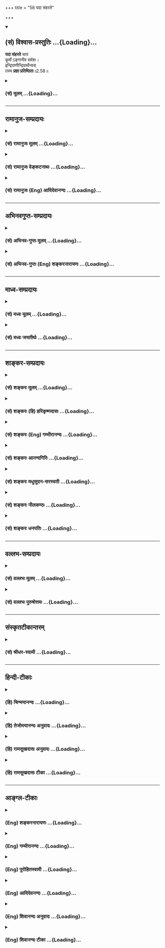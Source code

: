 +++
title = "58 यदा संहरते"

+++
<div class="js_include" newlevelforh1="2" title="(सं) विश्वास-प्रस्तुतिः" unfilled url="/mahAbhAratam/shlokashaH/06-bhIShma-parva/03-bhagavad-gItA-parva/saMskRtam/vishvAsa-prastutiH/02_sAnkhya-yogaH_sarva-/58_yadA_saMharate.md">
<details open><summary><h2>(सं) विश्वास-प्रस्तुतिः ...{Loading}...</h2></summary>

**यदा संहरते** चायं  
कूर्मो ऽङ्गानीव सर्वशः।  
इन्द्रियाणीन्द्रियार्थेभ्यस्  
तस्य **प्रज्ञा प्रतिष्ठिता**॥2.58॥
</details>
</div>
<div class="js_include collapsed" newlevelforh1="3" title="(सं) मूलम्" unfilled url="/mahAbhAratam/shlokashaH/06-bhIShma-parva/03-bhagavad-gItA-parva/saMskRtam/mUlam/02_sAnkhya-yogaH_sarva-/58_yadA_saMharate.md">
<details><summary><h3>(सं) मूलम् ...{Loading}...</h3></summary>

यदा संहरते चायं कूर्मोऽङ्गानीव सर्वशः।  
इन्द्रियाणीन्द्रियार्थेभ्यस्तस्य प्रज्ञा प्रतिष्ठिता।।2.58।।
</details>
</div>


_________________
## रामानुज-सम्प्रदायः
<div class="js_include collapsed" newlevelforh1="3" title="(सं) रामानुजः मूलम्" unfilled url="/mahAbhAratam/shlokashaH/06-bhIShma-parva/03-bhagavad-gItA-parva/saMskRtam/rAmAnujaH/mUlam/02_sAnkhya-yogaH_sarva-/58_yadA_saMharate.md">
<details><summary><h3>(सं) रामानुजः मूलम् ...{Loading}...</h3></summary>

।।2.58।।**यदा इन्द्रियाणि** इन्द्रियार्थान् स्प्रष्टुम् उद्युक्तानि
तदा एव कूर्मः **अङ्गानि इव इन्द्रियार्थेभ्यः सर्वशः** प्रतिसंहृत्य मन
आत्मनि एव स्थापयति सोऽपि स्थितप्रज्ञः।  
एवं चतुर्विधा ज्ञाननिष्ठा पूर्वपूर्वोत्तरोत्तरनिष्पाद्या इति
प्रतिपादितम्। इदानीं ज्ञाननिष्ठाया दुष्प्रापतां तत्प्राप्त्युपायं च आह  

</details>
</div>
<div class="js_include collapsed" newlevelforh1="3" title="(सं) रामानुजः वेङ्कटनाथः" unfilled url="/mahAbhAratam/shlokashaH/06-bhIShma-parva/03-bhagavad-gItA-parva/saMskRtam/rAmAnujaH/venkaTanAthaH/02_sAnkhya-yogaH_sarva-/58_yadA_saMharate.md">
<details><summary><h3>(सं) रामानुजः वेङ्कटनाथः ...{Loading}...</h3></summary>

।।2.58।। अथ यतमानसंज्ञाख्या प्रथमा दशोच्यते इत्याह ततोऽर्वाचीनदशेति।
प्रसक्तप्रतिषेधार्थमाह

स्प्रष्टुमुद्युक्तानीति। तेन
वार्धकरोगादिप्रयुक्ताशक्तिसुषुप्त्यादिकृतनिवृत्तिव्यवच्छेदः। तदैवेति
भोगानन्तरनिवृत्तिव्युदासः। कूर्मोऽङ्गानीव इत्यनेनेन्द्रियाणां
सङ्कल्पविशेषमात्रनियाम्यत्वमुच्यते। सर्वश इति
विलोकनभाषणविलासपरिहासादिनिवृत्तिपरः विषयदोषदर्शनादिहेतुप्रकारपरो
वा। प्रतिसंहृत्य इत्यनेनेन्द्रियनिरोधस्यात्ममननाङ्गता दर्शिता। अत्र च
ज्ञाननिष्ठावस्थाविशेषप्रकरणे सुषुप्त्यादिविलक्षणव्यापारोपरतिः
तत्साध्यात्मगोचरमनोवस्थापनपर्यन्ता विवक्षितेत्याह मन आत्मनीति।  
  

</details>
</div>
<div class="js_include collapsed" newlevelforh1="3" title="(सं) रामानुजः (Eng) आदिदेवानन्दः" unfilled url="/mahAbhAratam/shlokashaH/06-bhIShma-parva/03-bhagavad-gItA-parva/saMskRtam/rAmAnujaH/english/AdidevAnandaH/02_sAnkhya-yogaH_sarva-/58_yadA_saMharate.md">
<details><summary><h3>(सं) रामानुजः (Eng) आदिदेवानन्दः ...{Loading}...</h3></summary>

2.58 When one is able to draw the senses away from the sense-objects on every side when the senses try to contact the sense-objects, just as a tortoise draws in its limbs, and is capable of fixing his mind on the self - he too is of firm wisdom. Thus there are four stages of devotion to knowledge, each stage being perfected through the succeeding stage.
Now Sri Krsna speaks of the difficulty of the attainment of firm devotion to knowledge and the means of that attainment.

</details>
</div>


_________________
## अभिनवगुप्त-सम्प्रदायः
<div class="js_include collapsed" newlevelforh1="3" title="(सं) अभिनव-गुप्तः मूलम्" unfilled url="/mahAbhAratam/shlokashaH/06-bhIShma-parva/03-bhagavad-gItA-parva/saMskRtam/abhinava-guptaH/mUlam/02_sAnkhya-yogaH_sarva-/58_yadA_saMharate.md">
<details><summary><h3>(सं) अभिनव-गुप्तः मूलम् ...{Loading}...</h3></summary>

।।2.60।। यदा संहरते इति। न चास्य पाचकवद्योगरूढत्वम्। यदा यदा
किलायमिन्द्रियाणि संहरते आत्मन्येव कूर्म इवाङ्गानि क्रोडीकरोति विषयेभ्यः
विषयान्निवार्य +++(S विषयेभ्यः विषयार्थस्यैव विषयान्निवार्य)+++ तदा तदा
स्थिरप्रज्ञः। यद्वा इन्द्रियार्थेभ्यः प्रभृति इन्द्रियाणि आत्मनि संहरते
विषयेन्द्रियात्मकं +++(K न्द्रियादिकम्)+++ सर्वम् +++(N आसन्नं instead सर्वम्)+++
आत्मसात्कुरुते।  

</details>
</div>
<div class="js_include collapsed" newlevelforh1="3" title="(सं) अभिनव-गुप्तः (Eng) शङ्करनारायणः" unfilled url="/mahAbhAratam/shlokashaH/06-bhIShma-parva/03-bhagavad-gItA-parva/saMskRtam/abhinava-guptaH/english/shankaranArAyaNaH/02_sAnkhya-yogaH_sarva-/58_yadA_saMharate.md">
<details><summary><h3>(सं) अभिनव-गुप्तः (Eng) शङ्करनारायणः ...{Loading}...</h3></summary>

2.58 Yada samharate etc. the nomenclature is not an expression having a
composite of both the forces of etymological and traditional meanings,
like the word pankaja 'a lotus'. But it has only the etymological force
like the word pacaka 'a cook'. Whenever he (the sage) withdraws just in
his own self-just as a tortoise keeps its limbs in its bossom-from the
sense-objects i.e., warding off from the sense-objects, then and then
\[only\] he is man-of-stabilized-intellect. Or \[the passage may mean
:\] Whenever he withdraws, within his own Self, \[all\], beginning from
the sense-objects upto sense-organs i.e., when he approprites in his own
Self all in the form of sense-objects and sense-organs. But, how is it
that the nomenclature 'a man-of-stabilized-intellect' does not hold good
in the case of an ascetic ; It is answered-

</details>
</div>


_________________
## माध्व-सम्प्रदायः
<div class="js_include collapsed" newlevelforh1="3" title="(सं) मध्वः मूलम्" unfilled url="/mahAbhAratam/shlokashaH/06-bhIShma-parva/03-bhagavad-gItA-parva/saMskRtam/madhvaH/mUlam/02_sAnkhya-yogaH_sarva-/58_yadA_saMharate.md">
<details><summary><h3>(सं) मध्वः मूलम् ...{Loading}...</h3></summary>

।।2.57 2.58।। सर्वत्रानभिस्नेहत्वाच्छुभाशुभं प्राप्य नाभिनन्दति न
द्वेष्टि।  

</details>
</div>
<div class="js_include collapsed" newlevelforh1="3" title="(सं) मध्वः जयतीर्थः" unfilled url="/mahAbhAratam/shlokashaH/06-bhIShma-parva/03-bhagavad-gItA-parva/saMskRtam/madhvaH/jayatIrthaH/02_sAnkhya-yogaH_sarva-/58_yadA_saMharate.md">
<details><summary><h3>(सं) मध्वः जयतीर्थः ...{Loading}...</h3></summary>

।।2.58।।**यदा संहरत** इति।  

</details>
</div>


_________________
## शाङ्कर-सम्प्रदायः
<div class="js_include collapsed" newlevelforh1="3" title="(सं) शङ्करः मूलम्" unfilled url="/mahAbhAratam/shlokashaH/06-bhIShma-parva/03-bhagavad-gItA-parva/saMskRtam/shankaraH/mUlam/02_sAnkhya-yogaH_sarva-/58_yadA_saMharate.md">
<details><summary><h3>(सं) शङ्करः मूलम् ...{Loading}...</h3></summary>

।।2.58।।  
  
**यदा संहरते** सम्यगुपसंहरते **च अयं** ज्ञाननिष्ठायां प्रवृत्तो यतिः
**कूर्मः अङ्गानि** इव यथा कूर्मः भयात् स्वान्यङ्गानि उपसंहरति
**सर्वशः** सर्वतः एवं ज्ञाननिष्ठः **इन्द्रियाणि इन्द्रियार्थेभ्यः**
सर्वविषयेभ्यः उपसंहरते। **तस्य प्रज्ञा प्रतिष्ठिता** इत्युक्तार्थं
वाक्यम्।।  
तत्र विषयाननाहरतः आतुरस्यापि इन्द्रियाणि कूर्माङ्गानीव संह्रियन्ते न तु
तद्विषयो रागः स कथं संह्रियते इति उच्यते  
  

</details>
</div>
<div class="js_include collapsed" newlevelforh1="3" title="(सं) शङ्करः (हि) हरिकृष्णदासः" unfilled url="/mahAbhAratam/shlokashaH/06-bhIShma-parva/03-bhagavad-gItA-parva/saMskRtam/shankaraH/hindI/harikRShNadAsaH/02_sAnkhya-yogaH_sarva-/58_yadA_saMharate.md">
<details><summary><h3>(सं) शङ्करः (हि) हरिकृष्णदासः ...{Loading}...</h3></summary>

।।2.58।। तथा  
  
जब यह ज्ञाननिष्ठामें स्थित हुआ संन्यासी कछुएके अङ्गोंकी भाँति अर्थात्
जैसे कछुआ भयके कारण सब ओरसे अपने अङ्गोंको संकुचित कर लेता है उसी तरह
सम्पूर्ण विषयोंसे सब ओरसे इन्द्रियोंको खींच लेता है भलीभाँति रोक लेता है
तब उसकी बुद्धि प्रतिष्ठित होती है। इस वाक्यका अर्थ पहले कहा हुआ है।  

</details>
</div>
<div class="js_include collapsed" newlevelforh1="3" title="(सं) शङ्करः (Eng) गम्भीरानन्दः" unfilled url="/mahAbhAratam/shlokashaH/06-bhIShma-parva/03-bhagavad-gItA-parva/saMskRtam/shankaraH/english/gambhIrAnandaH/02_sAnkhya-yogaH_sarva-/58_yadA_saMharate.md">
<details><summary><h3>(सं) शङ्करः (Eng) गम्भीरानन्दः ...{Loading}...</h3></summary>

2.58 And besides, yada, when; ayam, this one, the sannyasin practising
steadfastness in Knowledge; samharate, fully withdraws; \['Fully'
suggests absolute firmness in withdrawal, and 'withdraws' suggests full
control over the organs\] indriyani, the senses; indriya-arthhyah, from
all the objects of the senses; iva, as; kurmah, a tortoise; sarvasah,
wholly (withdraws); angani, its limbs, from all sides out of fear; when
the man engaged in steadfastness to Knowledge withdraws thus, then
tasya, his; prajna, wisdom; pratisthita, remains established (the
meaning of this portion has already been explained). As to that, \[That
is , so far as the phenomenal world is concerned.\] the organs of a sick
person, too, cease to be active when the refrains from sense-objects;
they get fully withdrawn like the limbs of a tortoise. but not so the
hankering for those objects. How that (hankering) gets completely
withdrawn is being stated:

</details>
</div>
<div class="js_include collapsed" newlevelforh1="3" title="(सं) शङ्करः आनन्दगिरिः" unfilled url="/mahAbhAratam/shlokashaH/06-bhIShma-parva/03-bhagavad-gItA-parva/saMskRtam/shankaraH/AnandagiriH/02_sAnkhya-yogaH_sarva-/58_yadA_saMharate.md">
<details><summary><h3>(सं) शङ्करः आनन्दगिरिः ...{Loading}...</h3></summary>

।।2.58।। जिज्ञासोरेव कर्तव्यान्तरं सूचयति **किञ्चेति।** इन्द्रियाणां
विषयेभ्यो वैमुख्यस्य प्रज्ञास्थैर्ये कारणत्वादादौ जिज्ञासुना
तदनुष्ठेयमित्याह **यदेति।** मुमुक्षुणा मोक्षहेतुं प्रज्ञां
प्रार्थयमानेन सर्वेभ्यो विषयेभ्यः सर्वाणीन्द्रियाणि विमुखानि
कर्तव्यानीति श्लोकव्याख्यानेन कथयति **यदेत्यादिना।** उपसंहारः
स्ववशत्वापादनं तस्य च सम्यक्त्वमतिदृढत्वम्। अयमिति
प्रकृतस्थितप्रज्ञग्रहणं व्यावर्तयति **ज्ञाननिष्ठायामिति।**
इन्द्रियोपसंहारस्य प्रलयरूपत्वं व्यावर्त्य संकोचात्मकत्वं दृष्टान्तेन
दर्शयति **कूर्म इति।** दृष्टान्तं व्याकरोति **यथेति।**
दार्ष्टान्तिके योजयन्ज्ञाननिष्ठापदं तत्र प्रवर्तयति **एवमिति।**
इन्द्रियाणां विषयेभ्यो वैमुख्यकरणं प्रज्ञास्थैर्यहेतुरित्युक्तमुपसंहरति
**तस्येति।  
**

</details>
</div>
<div class="js_include collapsed" newlevelforh1="3" title="(सं) शङ्करः मधुसूदन-सरस्वती" unfilled url="/mahAbhAratam/shlokashaH/06-bhIShma-parva/03-bhagavad-gItA-parva/saMskRtam/shankaraH/madhusUdana-sarasvatI/02_sAnkhya-yogaH_sarva-/58_yadA_saMharate.md">
<details><summary><h3>(सं) शङ्करः मधुसूदन-सरस्वती ...{Loading}...</h3></summary>

।।2.58।। इदानीं किमासीतेति प्रश्नस्योत्तरं वक्तुमारभते भगवान् षड्भिः
श्लोकैः तत्र च प्रारब्धकर्मवशाद्व्युत्थानेन  
  
विक्षिप्तानीन्द्रियाणि पुनरुपसंहृत्य समाध्यर्थमेव
स्थितप्रज्ञस्योपवेशनमिति दर्शयितुमाह अहं व्युत्थितः सर्वशः
सर्वाणीन्द्रियाणि इन्द्रियार्थेभ्यः शब्दादिंभ्यः सर्वेभ्यः। च पुनरर्थे।
यदा संहरते पुनरुपसंहरति संकोचयति। तत्र दृष्टान्तः कूर्मोऽङ्गानीव तदा
तस्य प्रज्ञा प्रतिष्ठितेति स्पष्टम्। पूर्वश्लोकाभ्यां व्युत्थानदशायामपि
सकलताभसवृत्त्यभाव उक्तः अधुना तु पुनः समाध्यवस्थायां सकलवृत्त्यभाव इति
विशेषः।  

</details>
</div>
<div class="js_include collapsed" newlevelforh1="3" title="(सं) शङ्करः नीलकण्ठः" unfilled url="/mahAbhAratam/shlokashaH/06-bhIShma-parva/03-bhagavad-gItA-parva/saMskRtam/shankaraH/nIlakaNThaH/02_sAnkhya-yogaH_sarva-/58_yadA_saMharate.md">
<details><summary><h3>(सं) शङ्करः नीलकण्ठः ...{Loading}...</h3></summary>

।।2.58।। किमासीतेत्यस्योत्तरमाह **यदेति।** इन्द्रियार्थेभ्यः
शब्दादिविषयेभ्यः प्रारब्धकर्मवशेन व्युत्थितोऽपि योगी
द्वैतदर्शनादुद्विग्नः सन् निरोधसंस्कारप्राबल्यात्प्रीत्या
समाधिमनुतिष्ठन्नेवास्ते इत्यर्थः। शेषं स्पष्टम्।  

</details>
</div>
<div class="js_include collapsed" newlevelforh1="3" title="(सं) शङ्करः धनपतिः" unfilled url="/mahAbhAratam/shlokashaH/06-bhIShma-parva/03-bhagavad-gItA-parva/saMskRtam/shankaraH/dhanapatiH/02_sAnkhya-yogaH_sarva-/58_yadA_saMharate.md">
<details><summary><h3>(सं) शङ्करः धनपतिः ...{Loading}...</h3></summary>

।।2.58।। विचारादिनेन्द्रियनिग्रहार्थं स्थितप्रज्ञस्योपवेशनमिति
तृतीयप्रश्नस्योत्तरं वक्तुं जितेन्द्रियत्वम्। तस्य लक्षणमाह **यदेति।**
यथा कूर्मः कमठो भयादङ्गन्युपसंहरति तथा यदा ज्ञाननिष्ठो यतिः
शब्दादिविषयेभ्यः इन्द्रियाण्युपसंहरति तदा तस्य प्रज्ञा प्रतिष्ठिता।  

</details>
</div>


_________________
## वल्लभ-सम्प्रदायः
<div class="js_include collapsed" newlevelforh1="3" title="(सं) वल्लभः मूलम्" unfilled url="/mahAbhAratam/shlokashaH/06-bhIShma-parva/03-bhagavad-gItA-parva/saMskRtam/vallabhaH/mUlam/02_sAnkhya-yogaH_sarva-/58_yadA_saMharate.md">
<details><summary><h3>(सं) वल्लभः मूलम् ...{Loading}...</h3></summary>

।।2.58।। किमासीत इत्यस्योत्तरमाह चतुर्भिः। यदेति विषयेभ्य इन्द्रियाणि
संहरते प्रत्याहृत्यास्ते। अनायासेनैकत्र संहारे दृष्टान्तः अङ्गानि
करचरणादिनि यथा स्वभावतः कूर्मः संहरते तद्वत्।  

</details>
</div>
<div class="js_include collapsed" newlevelforh1="3" title="(सं) वल्लभः पुरुषोत्तमः" unfilled url="/mahAbhAratam/shlokashaH/06-bhIShma-parva/03-bhagavad-gItA-parva/saMskRtam/vallabhaH/puruShottamaH/02_sAnkhya-yogaH_sarva-/58_yadA_saMharate.md">
<details><summary><h3>(सं) वल्लभः पुरुषोत्तमः ...{Loading}...</h3></summary>

  
  
।।2.58।। कथं तिष्ठेत् इत्यत्रोत्तरमाह यदा संहरत इति। यदा अयं सर्वशः
सर्वत्र इन्द्रियार्थेभ्य इन्द्रियभोग्येभ्य इन्द्रियाणि संहरते तस्य
प्रज्ञा प्रतिष्ठिता भवतीत्यर्थः। अत्र दृष्टान्तमाह कूर्मोऽङ्गानीवेति।
यथा कूर्मः करचरणाद्यङ्गानि स्वभावादपकर्षति। कूर्मदृष्टान्तेन
भोग्यदर्शनात् स्वत एवेन्द्रियनिवृत्तिः स्वभावतः स्यात् तथा संहरणं
कर्त्तव्यं नित्यमिन्द्रियनियमं कुर्वंस्तिष्ठेदित्यर्थः।  
  
  
  

</details>
</div>


_________________
## संस्कृतटीकान्तरम्
<div class="js_include collapsed" newlevelforh1="3" title="(सं) श्रीधर-स्वामी" unfilled url="/mahAbhAratam/shlokashaH/06-bhIShma-parva/03-bhagavad-gItA-parva/saMskRtam/shrIdhara-svAmI/02_sAnkhya-yogaH_sarva-/58_yadA_saMharate.md">
<details><summary><h3>(सं) श्रीधर-स्वामी ...{Loading}...</h3></summary>

।।2.58।। किंच **यदेति।** यदा चायं योगी इन्द्रियार्थेभ्यः
सकाशादिन्द्रियाणि संहरते प्रत्याहरति। अनायासेन संहारे दृष्टान्तः।
अङ्गानि करचरणादीनि कूर्मो यथा स्वभावेनैवाकर्षति तद्वत्।  

</details>
</div>


_________________
## हिन्दी-टीकाः
<div class="js_include collapsed" newlevelforh1="3" title="(हि) चिन्मयानन्दः" unfilled url="/mahAbhAratam/shlokashaH/06-bhIShma-parva/03-bhagavad-gItA-parva/hindI/chinmayAnandaH/02_sAnkhya-yogaH_sarva-/58_yadA_saMharate.md">
<details><summary><h3>(हि) चिन्मयानन्दः ...{Loading}...</h3></summary>

।।2.58।। ज्ञानी पुरुष के आत्मानन्द समत्व और अनासक्त भाव का वर्णन करने के
पश्चात् इस श्लोक में इन्द्रियों पर उसके पूर्ण संयम का वर्णन किया गया है।
अत्यन्त उपयुक्त उपमा के द्वारा उसके लक्षण को यहाँ स्पष्ट किया गया है।
जैसे कछुवा किसी प्रकार के संकट का आभास पाकर अपने अंगों को समेट कर स्वयं
को सुरक्षित कर लेता है वैसे ही ज्ञानी पुरुष में यह क्षमता होती है कि वह
अपनी इच्छा से इन्द्रियों को विषयों से परावृत्त तथा उनमें प्रवृत्त भी कर
सकता है।  
वेदान्त के प्रत्यक्ष ज्ञान की प्रक्रिया के अनुसार अन्तकरण की चैतन्य
युक्त वृत्ति इन्द्रियों के माध्यम से बाह्य देश स्थित विषय का आकार ग्रहण
करती हैं और तब उस विषय का प्रत्यक्ष ज्ञान होता है। इस प्रक्रिया को
कठोपनिषद् में इस प्रकार कहा गया है कि मानों चैतन्य का प्रकाश मस्तकस्थ
सात छिद्रों (दो नेत्र दो कान दो नासिका छिद्र और मुख) के द्वारा बाहर किरण
रूप में निकलकर वस्तुओं को प्रकाशित करता है। इस प्रकार एक विशेष इन्द्रिय
द्वारा एक विशिष्ट वस्तु प्रकाशित होती है जैसे आँख से रूप रंग और कान से
शब्द। भौतिक जगत् में हम विद्युत का उदाहरण ले सकते हैं जो सामान्य बल्ब
में प्रकाश के रूप में व्यक्त होकर वस्तुओं को प्रकाशित करती है और वही
विद्युत क्षकिरण नलिका से गुजर कर स्थूल शरीर को भेदकर आंतरिक अंगों को भी
प्रकाशित कर सकती है जो सामान्यत प्रत्यक्ष नहीं होते।  
इस प्रकार प्रत्येक व्यक्ति पाँच ज्ञानेन्द्रियों के माध्यम से सम्पूर्ण
बाह्य जगत् का ज्ञान प्राप्त करता है। इन्द्रियों द्वारा निरन्तर प्राप्त
होने वाली विषय संवेदनाओं के कारण मन में अनेक विक्षेप उठते रहते हैं।
नेत्रों के अभाव में रूप से उत्पन्न विक्षेप नहीं होते और बधिर पुरुष को
अपनी आलोचना सुनाई नहीं पड़ती जिससे कि उस के मन में क्षोभ हो यही बात अन्य
इन्द्रियों के सम्बन्ध में भी है। भगवान् कहते हैं कि ज्ञानी पुरुष में यह
क्षमता होती है कि वह स्वेचछा से इन्द्रियों को विषयों से परावृत्त कर सकता
है।  
इन्द्रिय संयम की इस क्षमता को योगशास्त्र में प्रत्याहार कहते हैं जिसे
योगी प्राणायाम की सहायता से प्राप्त करता है। ईश्वर की रूप माधुरी में
प्रीति होने के कारण भक्त के मन में विषयजन्य विक्षेपों का अभाव स्वाभाविक
रूप से ही होता है वेदान्त में इसे उपरति कहते हैं जिसे जिज्ञासु साधक अपने
विवेक के बल पर विषयों की परिच्छिन्नता और व्यर्थता एवं आत्मा के
आनन्दस्वरूप को समझकर प्राप्त करता है।  
  
रोग अथवा किसी अन्य कारण से विषयोपभोग न करने वाले पुरुष से विषय तो दूर हो
जाते हैं परन्तु उनका स्वाद नहीं। इस स्वाद की भी निवृत्ति किस प्रकार हो
सकती है सुनो  

</details>
</div>
<div class="js_include collapsed" newlevelforh1="3" title="(हि) तेजोमयानन्दः अनुवादः" unfilled url="/mahAbhAratam/shlokashaH/06-bhIShma-parva/03-bhagavad-gItA-parva/hindI/tejomayAnandaH/anuvAdaH/02_sAnkhya-yogaH_sarva-/58_yadA_saMharate.md">
<details><summary><h3>(हि) तेजोमयानन्दः अनुवादः ...{Loading}...</h3></summary>

।।2.58।। कछुवा अपने अंगों को जैसे समेट लेता है वैसे ही यह पुरुष जब सब ओर
से अपनी इन्द्रियों को इन्द्रियों के विषयों से परावृत्त कर लेता है; तब
उसकी बुद्धि स्थिर होती है।।  
  

</details>
</div>
<div class="js_include collapsed" newlevelforh1="3" title="(हि) रामसुखदासः अनुवादः" unfilled url="/mahAbhAratam/shlokashaH/06-bhIShma-parva/03-bhagavad-gItA-parva/hindI/rAmasukhadAsaH/anuvAdaH/02_sAnkhya-yogaH_sarva-/58_yadA_saMharate.md">
<details><summary><h3>(हि) रामसुखदासः अनुवादः ...{Loading}...</h3></summary>

।।2.58।। जिस तरह कछुआ अपने अङ्गोंको सब ओरसे समेट लेता है, ऐसे ही जिस
कालमें यह कर्मयोगी इन्द्रियोंके विषयोंसे इन्द्रियोंको सब प्रकारसे समेट
लेता (हटा लेता) है, तब उसकी बुद्धि प्रतिष्ठित हो जाती है।

</details>
</div>
<div class="js_include collapsed" newlevelforh1="3" title="(हि) रामसुखदासः टीका" unfilled url="/mahAbhAratam/shlokashaH/06-bhIShma-parva/03-bhagavad-gItA-parva/hindI/rAmasukhadAsaH/TIkA/02_sAnkhya-yogaH_sarva-/58_yadA_saMharate.md">
<details><summary><h3>(हि) रामसुखदासः टीका ...{Loading}...</h3></summary>

2.58।।***व्याख्या--*'यदा संहरते ৷৷. प्रज्ञा प्रतिष्ठिता'--** यहाँ
कछुएका दृष्टान्त देनेका तात्पर्य है कि जैसे कछुआ चलता है तो उसके छः अङ्ग
दीखते हैं--चार पैर, एक पूँछ और एक मस्तक। परन्तु जब वह अपने अङ्गोंको छिपा
लेता है, तब केवल उसकी पीठ ही दिखायी देती है। ऐसे ही स्थितप्रज्ञ पाँच
इन्द्रियाँ और एक मन--इन छहोंको अपने-अपने विषयसे हटा लेता है। अगर उसका
इन्द्रियों आदिके साथ किञ्चिन्मात्र भी मानसिक सम्बन्ध बना रहता है, तो वह
स्थितप्रज्ञ नहीं होता।  
यहाँ **'संहरते'**क्रिया देनेका मतलब यह हुआ कि वह स्थितप्रज्ञ विषयोंसे
इन्द्रियोंका उपसंहार कर लेता है अर्थात वह मनसे भी विषयोंका चिन्तन नहीं
करता।  
इस श्लोकमें **'यदा'** पद तो दिया है, पर **'तदा'** पद नहीं दिया है।
यद्यपि **'यत्तदोर्नित्यसम्बन्धः'** के अनुसार जहाँ **'यदा'** आता है,
वहाँ **'तदा'** का अध्याहार लिया जाता है अर्थात् **'यदा'** पदके
अन्तर्गत ही **'तदा'** पद आ जाता है, तथापि यहाँ **'तदा'** पदका प्रयोग
न करनेका एक गहरा तात्पर्य है कि इन्द्रियोंके अपने-अपने विषयोंसे सर्वथा
हट जानेसे स्वतःसिद्ध तत्त्वका जो अनुभव होता है, वह कालके अधीन, कालकी
सीमामें नहीं है। कारण कि वह अनुभव किसी क्रिया अथवा त्यागका फल नहीं है।
वह अनुभव उत्पन्न होनेवाली वस्तु नहीं है। अतः यहाँ कालवाचक **'तदा'** पद
देनेकी जरूरत नहीं है। इसकी जरूरत तो वहाँ होती है, जहाँ कोई वस्तु किसी
वस्तुके अधीन होती है। जैसे आकाशमें सूर्य रहनेपर भी आँखें बंद कर लेनेसे
सूर्य नहीं दीखता और आँखें खोलते ही सूर्य दीख जाता है, तो यहाँ सूर्य और
आँखोंमें कार्य-कारणका सम्बन्ध नहीं है अर्थात् आँखें खुलनेसे सूर्य पैदा
नहीं हुआ है। सूर्य तो पहलसे ज्यों-का-त्यों ही है। आँखे बंद करनेसे पहले
भी सूर्य वैसा ही है और आँखें बंद करनेपर भी सूर्य वैसा ही है। केवल आँखें
बंद करनेसे हमें उसका अनुभव नहीं हुआ था। ऐसे ही यहाँ इन्द्रियोंको
विषयोंसे हटानेसे स्वतःसिद्ध परमात्मतत्त्वका जो अनुभव हुआ है, वह अनुभव
मनसहित इन्द्रियोंका विषय नहीं है। तात्पर्य है कि वह स्वतः सिद्ध तत्त्व
भोगों-(विषयों-) के साथ सम्बन्ध रखते हुए और भोगोंको भोगते हुए भी वैसा ही
है। परन्तु भोगोंके साथ सम्बन्धरूप परदा रहनसे उसका अनुभव नहीं होता, और यह
परदा हटते ही उसका अनुभव हो जाता है।  
  
***सम्बन्ध--***केवल इन्द्रियोंका विषयोंसे हट जाना ही स्थितप्रज्ञका
लक्षण नहीं है इसे आगेके श्लोकमें बताते हैं।

</details>
</div>


_________________
## आङ्ग्ल-टीकाः
<div class="js_include collapsed" newlevelforh1="3" title="(Eng) शङ्करनारायणः" unfilled url="/mahAbhAratam/shlokashaH/06-bhIShma-parva/03-bhagavad-gItA-parva/english/shankaranArAyaNaH/02_sAnkhya-yogaH_sarva-/58_yadA_saMharate.md">
<details><summary><h3>(Eng) शङ्करनारायणः ...{Loading}...</h3></summary>

2.58. When he withdraws all his sense-organs from sense-objects, just as a tortoise does all of its own limbs, then he is declared to be a man-of-stabilized-intellect.

</details>
</div>
<div class="js_include collapsed" newlevelforh1="3" title="(Eng) गम्भीरानन्दः" unfilled url="/mahAbhAratam/shlokashaH/06-bhIShma-parva/03-bhagavad-gItA-parva/english/gambhIrAnandaH/02_sAnkhya-yogaH_sarva-/58_yadA_saMharate.md">
<details><summary><h3>(Eng) गम्भीरानन्दः ...{Loading}...</h3></summary>

2.58 And when this one fully withdraws the senses from the objects of the senses, as a tortoise wholly (withdraws) the limbs, then his wisdom remains established.

</details>
</div>
<div class="js_include collapsed" newlevelforh1="3" title="(Eng) पुरोहितस्वामी" unfilled url="/mahAbhAratam/shlokashaH/06-bhIShma-parva/03-bhagavad-gItA-parva/english/purohitasvAmI/02_sAnkhya-yogaH_sarva-/58_yadA_saMharate.md">
<details><summary><h3>(Eng) पुरोहितस्वामी ...{Loading}...</h3></summary>

2.58 He who can withdraw his senses from the attraction of their objects, as the tortoise draws his limbs within its shell - take it that such a one has attained Perfection.

</details>
</div>
<div class="js_include collapsed" newlevelforh1="3" title="(Eng) आदिदेवनन्दः" unfilled url="/mahAbhAratam/shlokashaH/06-bhIShma-parva/03-bhagavad-gItA-parva/english/AdidevanandaH/02_sAnkhya-yogaH_sarva-/58_yadA_saMharate.md">
<details><summary><h3>(Eng) आदिदेवनन्दः ...{Loading}...</h3></summary>

2.58 When one is able to draw his senses from the objects of sense on every side, as a tortoise draws in its limbs, then his wisdom is firmly set.

</details>
</div>
<div class="js_include collapsed" newlevelforh1="3" title="(Eng) शिवानन्दः अनुवादः" unfilled url="/mahAbhAratam/shlokashaH/06-bhIShma-parva/03-bhagavad-gItA-parva/english/shivAnandaH/anuvAdaH/02_sAnkhya-yogaH_sarva-/58_yadA_saMharate.md">
<details><summary><h3>(Eng) शिवानन्दः अनुवादः ...{Loading}...</h3></summary>

2.58 When, like the tortoise which withdraws on all sides its limbs, he withdraws his senses from the sense-objects, then his wisdom becomes steady.

</details>
</div>
<div class="js_include collapsed" newlevelforh1="3" title="(Eng) शिवानन्दः टीका" unfilled url="/mahAbhAratam/shlokashaH/06-bhIShma-parva/03-bhagavad-gItA-parva/english/shivAnandaH/TIkA/02_sAnkhya-yogaH_sarva-/58_yadA_saMharate.md">
<details><summary><h3>(Eng) शिवानन्दः टीका ...{Loading}...</h3></summary>

2.58 यदा when; संहरते withdraws; च and; अयम् this (Yogi); कूर्मः
tortoise; अङ्गानि limbs; इव like; सर्वशः everywhere; इन्द्रियाणि the senses; इन्द्रियार्थेभ्यः from the senseobjects; तस्य of him; प्रज्ञा
wisdom प्रतिष्ठिता is steadied.Commentary Withdrawal of the senses is Pratyahara or abstraction. The mind has a natural,tendency to run towards external objects. The Yogi again and again withdraws the mind from the objects of the senses and fixes it on the Self. A Yogi who is endowed with the power of Pratyahara can enter into Samadhi even in a crowded place by withdrawing his senses within the twinkling of an eye.
He is not disturbed by tumultuous sounds and noises of any description.
Even on the battlefield he can rest in his centre; the Self; by withdrawing his senses. He who practises Pratyahara is dead to the world. He will not be affected by the outside vibrations. At any time by mere willing he can bring his senses under his perfect control. They are his obedient servants or instruments.

</details>
</div>
